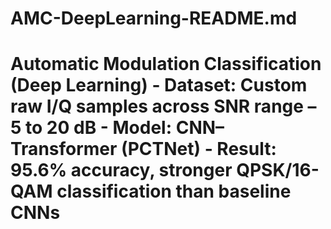 # AMC-DeepLearning-README.md
# Automatic Modulation Classification (Deep Learning) - Dataset: Custom raw I/Q samples across SNR range –5 to 20 dB   - Model: CNN–Transformer (PCTNet)   - Result: 95.6% accuracy, stronger QPSK/16-QAM classification than baseline CNNs  
